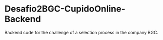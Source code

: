 # Desafio2BGC-CupidoOnline-Backend
Backend code for the challenge of a selection process in the company BGC.
